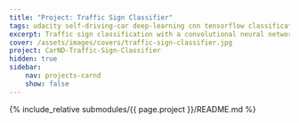 ```yaml
---
title: "Project: Traffic Sign Classifier"
tags: udacity self-driving-car deep-learning cnn tensorflow classification
excerpt: Traffic sign classification with a convolutional neural network build in tensorflow 
cover: /assets/images/covers/traffic-sign-classifier.jpg
project: CarND-Traffic-Sign-Classifier
hidden: true
sidebar:
    nav: projects-carnd
    show: false
---
```


{% include_relative submodules/{{ page.project }}/README.md %}